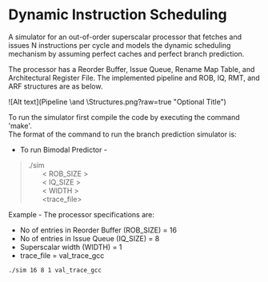 # Dynamic Instruction Scheduling
 A simulator for an out-of-order superscalar processor that fetches and issues N instructions per cycle and models the dynamic scheduling mechanism by assuming perfect caches and perfect branch prediction.

The processor has a Reorder Buffer, Issue Queue, Rename Map Table, and Architectural Register File.
The implemented pipeline and ROB, IQ, RMT, and ARF structures are as below.

![Alt text](Pipeline \and \Structures.png?raw=true "Optional Title")

To run the simulator first compile the code by executing the command 'make'.<br/>
The format of the command to run the branch prediction simulator is:

* To run Bimodal Predictor -
>./sim<br/>
>&emsp;&emsp;< ROB_SIZE ><br/>
>&emsp;&emsp;< IQ_SIZE ><br/>
>&emsp;&emsp;< WIDTH ><br/>
>&emsp;&emsp;<trace_file><br/>

Example - The processor specifications are:
* No of entries in Reorder Buffer (ROB_SIZE) = 16
* No of entries in Issue Queue (IQ_SIZE) = 8
* Superscalar width (WIDTH) = 1
* trace_file = val_trace_gcc

```./sim 16 8 1 val_trace_gcc```
